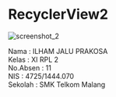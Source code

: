 # RecyclerView2
![screenshot_2](https://cloud.githubusercontent.com/assets/22134511/20438135/080db5f6-ade9-11e6-8953-235c9ada273d.png)

Nama      : ILHAM JALU PRAKOSA <br>
Kelas     : XI RPL 2 <br>
No.Absen  : 11 <br>
NIS       : 4725/1444.070 <br>
Sekolah   : SMK Telkom Malang
